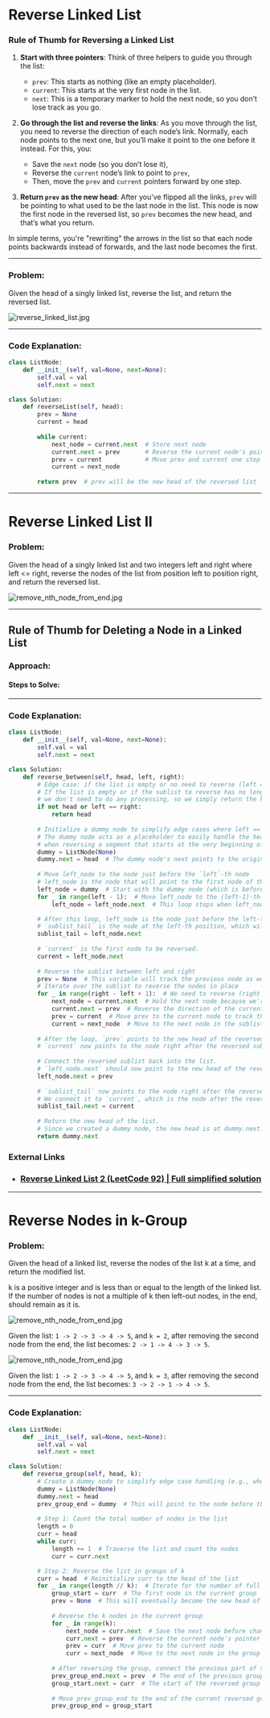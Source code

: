 # Reverse Linked List

### Rule of Thumb for Reversing a Linked List

1. **Start with three pointers**: Think of three helpers to guide you through the list:
   - `prev`: This starts as nothing (like an empty placeholder).
   - `current`: This starts at the very first node in the list.
   - `next`: This is a temporary marker to hold the next node, so you don’t lose track as you go.

2. **Go through the list and reverse the links**: As you move through the list, you need to reverse the direction of each node’s link. Normally, each node points to the next one, but you’ll make it point to the one before it instead. For this, you:
   - Save the `next` node (so you don’t lose it),
   - Reverse the `current` node’s link to point to `prev`,
   - Then, move the `prev` and `current` pointers forward by one step.

3. **Return `prev` as the new head**: After you've flipped all the links, `prev` will be pointing to what used to be the last node in the list. This node is now the first node in the reversed list, so `prev` becomes the new head, and that’s what you return.

In simple terms, you're "rewriting" the arrows in the list so that each node points backwards instead of forwards, and the last node becomes the first.

---

### **Problem:**
Given the head of a singly linked list, reverse the list, and return the reversed list.

![reverse_linked_list.jpg](../static/images/reverse_linked_list.jpg)

---

### **Code Explanation**:

```python
class ListNode:
    def __init__(self, val=None, next=None):
        self.val = val
        self.next = next

class Solution:
    def reverseList(self, head):
        prev = None
        current = head
        
        while current:
            next_node = current.next  # Store next node
            current.next = prev       # Reverse the current node's pointer
            prev = current            # Move prev and current one step forward
            current = next_node
        
        return prev  # prev will be the new head of the reversed list
```

---

# Reverse Linked List II

### **Problem:**
Given the head of a singly linked list and two integers left and right where left <= right, reverse the nodes of the list from position left to position right, and return the reversed list.

![remove_nth_node_from_end.jpg](../static/images/reverse_linked_list_II.jpg)

---

## Rule of Thumb for Deleting a Node in a Linked List

### **Approach:**

#### **Steps to Solve:**

---

### **Code Explanation**:

```python
class ListNode:
    def __init__(self, val=None, next=None):
        self.val = val
        self.next = next

class Solution:
    def reverse_between(self, head, left, right):
        # Edge case: if the list is empty or no need to reverse (left == right)
        # If the list is empty or if the sublist to reverse has no length (left == right), 
        # we don't need to do any processing, so we simply return the head as it is.
        if not head or left == right:
            return head
        
        # Initialize a dummy node to simplify edge cases where left == 1
        # The dummy node acts as a placeholder to easily handle the head of the list
        # when reversing a segment that starts at the very beginning of the list.
        dummy = ListNode(None)
        dummy.next = head  # The dummy node's next points to the original head.
        
        # Move left_node to the node just before the `left`-th node
        # left_node is the node that will point to the first node of the reversed sublist.
        left_node = dummy  # Start with the dummy node (which is before the head).
        for _ in range(left - 1):  # Move left_node to the (left-1)-th node.
            left_node = left_node.next  # This loop stops when left_node points to the node before the left-th node.

        # After this loop, left_node is the node just before the left-th node in the original list.
        # `sublist_tail` is the node at the left-th position, which will eventually point to the node after the reversed sublist.
        sublist_tail = left_node.next
        
        # `current` is the first node to be reversed.
        current = left_node.next
        
        # Reverse the sublist between left and right
        prev = None  # This variable will track the previous node as we reverse the sublist.
        # Iterate over the sublist to reverse the nodes in place
        for _ in range(right - left + 1):  # We need to reverse (right - left + 1) nodes.
            next_node = current.next  # Hold the next node because we're going to change current.next.
            current.next = prev  # Reverse the direction of the current node by pointing it to the previous node.
            prev = current  # Move prev to the current node to track the reversed portion.
            current = next_node  # Move to the next node in the sublist.
        
        # After the loop, `prev` points to the new head of the reversed sublist.
        # `current` now points to the node right after the reversed sublist, which might be None if we reversed till the end.
        
        # Connect the reversed sublist back into the list.
        # `left_node.next` should now point to the new head of the reversed sublist, which is `prev`.
        left_node.next = prev
        
        # `sublist_tail` now points to the node right after the reversed sublist.
        # We connect it to `current`, which is the node after the reversed sublist.
        sublist_tail.next = current
        
        # Return the new head of the list. 
        # Since we created a dummy node, the new head is at dummy.next.
        return dummy.next
```

### External Links 

- ### [Reverse Linked List 2 (LeetCode 92) | Full simplified solution](https://www.youtube.com/watch?v=oDL8vuu2Q0E&t=1021s)

---

#  Reverse Nodes in k-Group

### **Problem:**
Given the head of a linked list, reverse the nodes of the list k at a time, and return the modified list.

k is a positive integer and is less than or equal to the length of the linked list. If the number of nodes is not a multiple of k then left-out nodes, in the end, should remain as it is.

![remove_nth_node_from_end.jpg](../static/images/reverse_k_group1.jpg)

Given the list: `1 -> 2 -> 3 -> 4 -> 5`, and `k = 2`, after removing the second node from the end, the list becomes: `2 -> 1 -> 4 -> 3 -> 5`.

![remove_nth_node_from_end.jpg](../static/images/reverse_k_group2.jpg)

Given the list: `1 -> 2 -> 3 -> 4 -> 5`, and `k = 3`, after removing the second node from the end, the list becomes: `3 -> 2 -> 1 -> 4 -> 5`.

---

### **Code Explanation**:

```python
class ListNode:
    def __init__(self, val=None, next=None):
        self.val = val
        self.next = next

class Solution:
    def reverse_group(self, head, k):
        # Create a dummy node to simplify edge case handling (e.g., when head is modified)
        dummy = ListNode(None)
        dummy.next = head
        prev_group_end = dummy  # This will point to the node before the start of the current group
        
        # Step 1: Count the total number of nodes in the list
        length = 0
        curr = head
        while curr:
            length += 1  # Traverse the list and count the nodes
            curr = curr.next

        # Step 2: Reverse the list in groups of k
        curr = head  # Reinitialize curr to the head of the list
        for _ in range(length // k):  # Iterate for the number of full groups of k nodes
            group_start = curr  # The first node in the current group
            prev = None  # This will eventually become the new head of the reversed group
            
            # Reverse the k nodes in the current group
            for _ in range(k):
                next_node = curr.next  # Save the next node before changing pointers
                curr.next = prev  # Reverse the current node's pointer
                prev = curr  # Move prev to the current node
                curr = next_node  # Move to the next node in the group
            
            # After reversing the group, connect the previous part of the list
            prev_group_end.next = prev  # The end of the previous group should point to the new head of the    reversed group
            group_start.next = curr  # The start of the reversed group should point to the next part of the list (or None)
            
            # Move prev_group_end to the end of the current reversed group
            prev_group_end = group_start
```